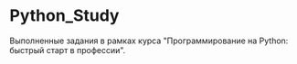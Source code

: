 # Python_Study
Выполненные задания в рамках курса "Программирование на Python: быстрый старт в профессии".
